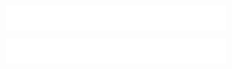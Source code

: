 <p align="center">
  <a href="https://github.com/mjhosawa/mjhosawa">
    <img alt="Mohammed Jhosawa" src="./assets/img/hi.svg"/></a>
</p>
<p align="center">
  <a href="https://github.com/mjhosawa/mjhosawa">
    <img alt="Mohammed Jhosawa" src="./assets/img/intro.svg"/></a>
</p>
